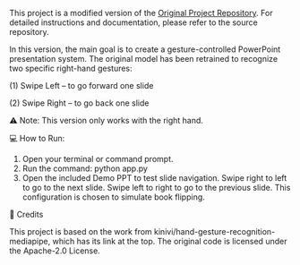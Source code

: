 This project is a modified version of the [Original Project Repository](https://github.com/kinivi/hand-gesture-recognition-mediapipe). For detailed instructions and documentation, please refer to the source repository.

In this version, the main goal is to create a gesture-controlled PowerPoint presentation system. The original model has been retrained to recognize two specific right-hand gestures:

(1) Swipe Left – to go forward one slide

(2) Swipe Right – to go back one slide

⚠️ Note: This version only works with the right hand.

💻 How to Run:
1. Open your terminal or command prompt.
2. Run the command: python app.py
3. Open the included Demo PPT to test slide navigation.
    Swipe right to left to go to the next slide.
    Swipe left to right to go to the previous slide.
    This configuration is chosen to simulate book flipping.

📜 Credits

This project is based on the work from kinivi/hand-gesture-recognition-mediapipe, which has its link at the top. The original code is licensed under the Apache-2.0 License.
